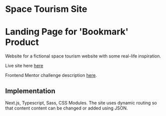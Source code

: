 # Space Tourism Site
# Landing Page for 'Bookmark' Product

Website for a fictional space tourism website with some real-life inspiration.

Live site here [here](https://space-tourism-site.lissajouslaser.repl.co/)

Frontend Mentor challenge description [here](https://www.frontendmentor.io/challenges/space-tourism-multipage-website-gRWj1URZ3).

## Implementation
Next.js, Typescript, Sass, CSS Modules. The site uses dynamic routing so that content content can be changed or added using JSON.